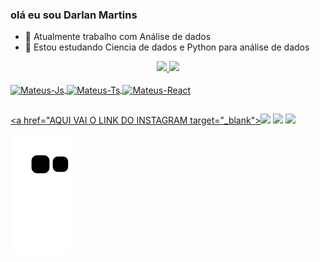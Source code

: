 ### olá eu sou Darlan Martins

- 🔭 Atualmente trabalho com Análise de dados
- 🌱 Estou estudando Ciencia de dados e Python para análise de dados

<div align="center">
  <a href="https://github.com/Mateus-Batista12">
  <img height="180em" src="https://github-readme-stats.vercel.app/api?username=Darlan0307&show_icons=true&theme=dracula&include_all_commits=true&count_private=true"/>
  <img height="170em" src="https://github-readme-stats.vercel.app/api/top-langs/?username=Darlan0307&layout=compact&langs_count=7&theme=dracula"/>
</div>

 <div style="display: inline_block"><br>
  <img align="center" alt="Mateus-Js" height="30" width="40" <img src="https://cdn.jsdelivr.net/gh/devicons/devicon/icons/python/python-original.svg" />
  <img align="center" alt="Mateus-Ts" height="30" width="40" <img src="https://cdn.jsdelivr.net/gh/devicons/devicon/icons/mysql/mysql-plain-wordmark.svg" />
  <img align="center" alt="Mateus-React" height="30" width="40" <img src="https://cdn.jsdelivr.net/gh/devicons/devicon/icons/microsoftsqlserver/microsoftsqlserver-plain-wordmark.svg" />
 
  
 ##
  
  <div> 
  
  <a href="AQUI VAI O LINK DO INSTAGRAM target="_blank"><img src="https://img.shields.io/badge/-Instagram-%23E4405F?style=for-the-badge&logo=instagram&logoColor=white" target="_blank"></a> 
  <a href = "mailto:devbatistacontato@gmail.com"><img src="https://img.shields.io/badge/-Gmail-%23333?style=for-the-badge&logo=gmail&logoColor=white" target="_blank"></a>
  <a href="AQUI VAI O LINK DO LINKEDIM" target="_blank"><img src="https://img.shields.io/badge/-LinkedIn-%230077B5?style=for-the-badge&logo=linkedin&logoColor=white" target="_blank"></a> 
 
  ![Snake animation](https://github.com/Mateus-Batista12/Mateus-Batista12/blob/output/github-contribution-grid-snake.svg)
 
</div>

